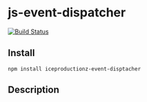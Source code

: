 # js-event-dispatcher

[![Build Status](https://travis-ci.org/Ice-Productionz/js-value.svg?branch=master)](https://travis-ci.org/Ice-Productionz/js-value)

## Install

`npm install iceproductionz-event-disptacher`

## Description


